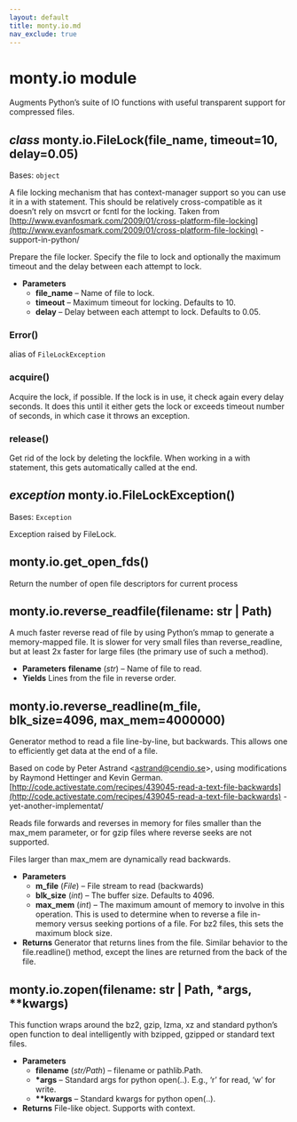 ```yaml
---
layout: default
title: monty.io.md
nav_exclude: true
---
```


# monty.io module

Augments Python’s suite of IO functions with useful transparent support for
compressed files.

## *class* monty.io.FileLock(file_name, timeout=10, delay=0.05)

Bases: `object`

A file locking mechanism that has context-manager support so you can use
it in a with statement. This should be relatively cross-compatible as it
doesn’t rely on msvcrt or fcntl for the locking.
Taken from [http://www.evanfosmark.com/2009/01/cross-platform-file-locking](http://www.evanfosmark.com/2009/01/cross-platform-file-locking)
-support-in-python/

Prepare the file locker. Specify the file to lock and optionally
the maximum timeout and the delay between each attempt to lock.

* **Parameters**
  * **file_name** – Name of file to lock.
  * **timeout** – Maximum timeout for locking. Defaults to 10.
  * **delay** – Delay between each attempt to lock. Defaults to 0.05.

### Error()

alias of `FileLockException`

### acquire()

Acquire the lock, if possible. If the lock is in use, it check again
every delay seconds. It does this until it either gets the lock or
exceeds timeout number of seconds, in which case it throws
an exception.

### release()

Get rid of the lock by deleting the lockfile.
When working in a with statement, this gets automatically
called at the end.

## *exception* monty.io.FileLockException()

Bases: `Exception`

Exception raised by FileLock.

## monty.io.get_open_fds()

Return the number of open file descriptors for current process

<!-- warning: will only work on UNIX-like OS-es. -->

## monty.io.reverse_readfile(filename: str | Path)

A much faster reverse read of file by using Python’s mmap to generate a
memory-mapped file. It is slower for very small files than
reverse_readline, but at least 2x faster for large files (the primary use
of such a method).

* **Parameters**
  **filename** (*str*) – Name of file to read.
* **Yields**
  Lines from the file in reverse order.

## monty.io.reverse_readline(m_file, blk_size=4096, max_mem=4000000)

Generator method to read a file line-by-line, but backwards. This allows
one to efficiently get data at the end of a file.

Based on code by Peter Astrand <[astrand@cendio.se](mailto:astrand@cendio.se)>, using modifications by
Raymond Hettinger and Kevin German.
[http://code.activestate.com/recipes/439045-read-a-text-file-backwards](http://code.activestate.com/recipes/439045-read-a-text-file-backwards)
-yet-another-implementat/

Reads file forwards and reverses in memory for files smaller than the
max_mem parameter, or for gzip files where reverse seeks are not supported.

Files larger than max_mem are dynamically read backwards.

* **Parameters**
  * **m_file** (*File*) – File stream to read (backwards)
  * **blk_size** (*int*) – The buffer size. Defaults to 4096.
  * **max_mem** (*int*) – The maximum amount of memory to involve in this
    operation. This is used to determine when to reverse a file
    in-memory versus seeking portions of a file. For bz2 files,
    this sets the maximum block size.
* **Returns**
  Generator that returns lines from the file. Similar behavior to the
  file.readline() method, except the lines are returned from the back
  of the file.

## monty.io.zopen(filename: str | Path, \*args, \*\*kwargs)

This function wraps around the bz2, gzip, lzma, xz and standard python’s open
function to deal intelligently with bzipped, gzipped or standard text
files.

* **Parameters**
  * **filename** (*str/Path*) – filename or pathlib.Path.
  * **\*args** – Standard args for python open(..). E.g., ‘r’ for read, ‘w’ for
    write.
  * **\*\*kwargs** – Standard kwargs for python open(..).
* **Returns**
  File-like object. Supports with context.